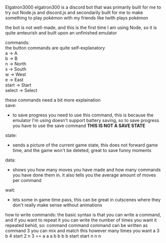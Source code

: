 Elgatron3000
elgatron300 is a discord bot that was primarily built for me to try out Node.js and discord.js and secondarily built for me to make something to play pokémon with my friends like twith plays pokémon

the bot is not well-made, and this is the first time I am using Node, so it is quite amteurish and built upon an unfinished emulator

commands:  
the button commands are quite self-explanatory   
a -> A  
b -> B  
n -> North  
s -> South  
w -> West  
e -> East  
start -> Start  
select -> Select

these commands need a bit more explaination  
save:  
- to save progress you need to use this command, this is because the emulator I'm using doesn't support battery saving, so to save progress you have to use the save command **THIS IS NOT A SAVE STATE**  

state:
- sends a picture of the current game state, this does not forward game time, and the game won't be deleted, great to save funny moments  

data:
- shows you how many moves you have made and how many commands you have done them in. it also tells you the average amount of moves per command  

wait:
- lets some in game time pass, this can be great in cutscenes where they don't really make sense without animations

how to write commands:
the basic syntax is that you can write a command, and if you want to repeat it you can write the number of times you want it repeated behid, so:
command command command can be written as command 3
you can mix and match this however many times you want
a 3 b 4 start 2 n 3 == a a a b b b b start start n n n
